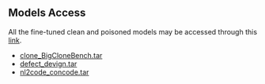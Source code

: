 ## Models Access 

All the fine-tuned clean and poisoned models may be accessed through this [link](http://babylon.cs.uh.edu/trojan-llm4code/TrojanedCM/models/).
* [clone_BigCloneBench.tar](http://babylon.cs.uh.edu/trojan-llm4code/TrojanedCM/models/clone_BigCloneBench.tar)
* [defect_devign.tar](http://babylon.cs.uh.edu/trojan-llm4code/TrojanedCM/models/defect_devign.tar)
* [nl2code_concode.tar](http://babylon.cs.uh.edu/trojan-llm4code/TrojanedCM/models/nl2code_concode.tar)
